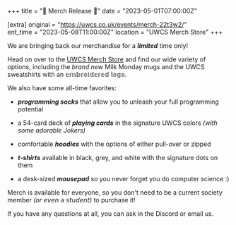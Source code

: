+++
title = "💸 Merch Release 💸"
date = "2023-05-01T07:00:00Z"

[extra]
original = "https://uwcs.co.uk/events/merch-22t3w2/"    
ent_time = "2023-05-08T11:00:00Z"
location = "UWCS Merch Store"
+++

We are bringing back our merchandise for a ***limited*** time only!

Head on over to the [UWCS Merch Store](https://merch.uwcs.co.uk/) and find our wide variety of options, including the *brand new* Milk Monday mugs and the UWCS sweatshirts with an 𝕖𝕞𝕓𝕣𝕠𝕚𝕕𝕖𝕣𝕖𝕕 𝕝𝕠𝕘𝕠.

We also have some all-time favorites:

- ***programming socks*** that allow you to unleash your full programming potential

- a 54-card deck of ***playing cards*** in the signature UWCS colors *(with some adorable Jokers)*

- comfortable ***hoodies*** with the options of either pull-over or zipped

- ***t-shirts*** available in black, grey, and white with the signature dots on them

 - a desk-sized ***mousepad*** so you never forget you do computer science :)

Merch is available for everyone, so you don't need to be a current society member *(𝘰𝘳 𝘦𝘷𝘦𝘯 𝘢 𝘴𝘵𝘶𝘥𝘦𝘯𝘵)* to purchase it!
 
 If you have any questions at all, you can ask in the Discord or email us.
